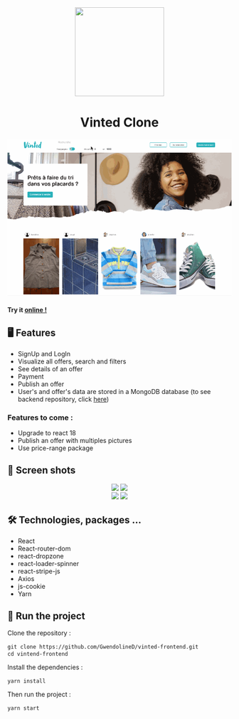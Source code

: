 <div align="center">
<img width="200" height="200" src="https://res.cloudinary.com/du3ko16j1/image/upload/v1647536906/vinted/ff17f4cacae3ff45764a92cd5e32a4b6_k2edyd.jpg">
</div>

<div align="center">
  <h1> Vinted Clone </h1>
</div>

<div align="center">
  <img src="./src/assets/VintedRecord2.gif" width="600">
</div>

#### Try it <a href="https://priceless-curran-4fa3e5.netlify.app/" target="_blank">online !</a>

## 🖥 Features

- SignUp and LogIn
- Visualize all offers, search and filters
- See details of an offer
- Payment
- Publish an offer
- User's and offer's data are stored in a MongoDB database (to see backend repository, click <a href="https://github.com/GwendolineD/vinted-Le-Reacteur" target="_blank">here</a>)

### Features to come :

- Upgrade to react 18
- Publish an offer with multiples pictures
- Use price-range package

## 📸 Screen shots

<div align="center" >
<img width="500"  src="https://res.cloudinary.com/du3ko16j1/image/upload/v1647596291/vinted/Capture_d_e%CC%81cran_2022-03-18_a%CC%80_10.30.36_hd5v1i.png">
  <img width="500"  src="https://res.cloudinary.com/du3ko16j1/image/upload/v1647596294/vinted/Capture_d_e%CC%81cran_2022-03-18_a%CC%80_10.31.24_n9jg8m.png">
  </div>
  
<div align="center">
  <img width="500"  src="https://res.cloudinary.com/du3ko16j1/image/upload/v1647596305/vinted/Capture_d_e%CC%81cran_2022-03-18_a%CC%80_10.32.31_qhwn3o.png">
  <img width="500"  src="https://res.cloudinary.com/du3ko16j1/image/upload/v1647596308/vinted/Capture_d_e%CC%81cran_2022-03-18_a%CC%80_10.33.27_jzk2ry.png">
</div>

## 🛠 Technologies, packages ...

- React
- React-router-dom
- react-dropzone
- react-loader-spinner
- react-stripe-js
- Axios
- js-cookie
- Yarn

## 👀 Run the project

Clone the repository :

```
git clone https://github.com/GwendolineD/vinted-frontend.git
cd vintend-frontend
```

Install the dependencies :

```
yarn install
```

Then run the project :

```
yarn start
```
